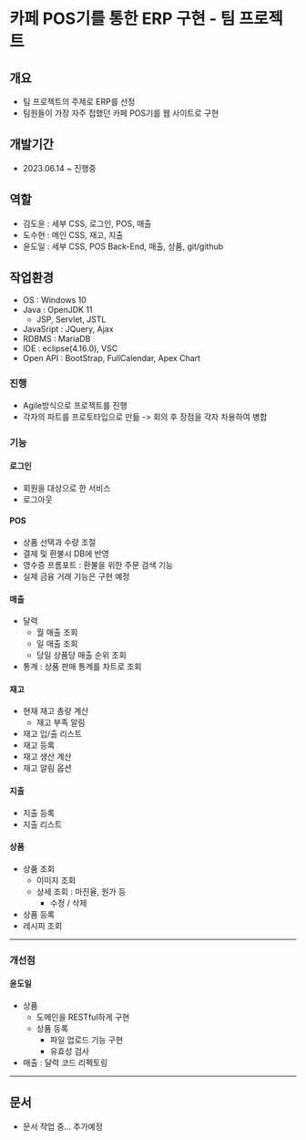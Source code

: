 # 카페 POS기를 통한 ERP 구현 - 팀 프로젝트

## 개요
- 팀 프로젝트의 주제로 ERP를 선정
- 팀원들이 가장 자주 접했던 카페 POS기를 웹 사이트로 구현

## 개발기간
- 2023.06.14 ~ 진행중

## 역할
- 김도윤 : 세부 CSS, 로그인, POS, 매출
- 도수현 : 메인 CSS, 재고, 지출
- 윤도일 : 세부 CSS, POS Back-End, 매출, 상품, git/github 

## 작업환경
- OS : Windows 10
- Java : OpenJDK 11
  - JSP, Servlet, JSTL
- JavaSript : JQuery, Ajax
- RDBMS : MariaDB
- IDE : eclipse(4.16.0), VSC
- Open API : BootStrap, FullCalendar, Apex Chart

### 진행
- Agile방식으로 프로젝트를 진행
- 각자의 파트를 프로토타입으로 만듦 -> 회의 후 장점을 각자 차용하여 병합

### 기능
#### 로그인
- 회원을 대상으로 한 서비스
- 로그아웃

#### POS
- 상품 선택과 수량 조절
- 결제 및 환불시 DB에 반영
- 영수증 프롬포트 : 환불을 위한 주문 검색 기능
- 실제 금융 거래 기능은 구현 예정

#### 매출
- 달력
  - 월 매출 조회
  - 일 매출 조회
  - 당일 상품당 매출 순위 조회
- 통계 : 상품 판매 통계를 차트로 조회
  
#### 재고
- 현재 재고 총량 계산
  - 재고 부족 알림
- 재고 입/출 리스트
- 재고 등록
- 재고 생산 계산
- 재고 알림 옵션

#### 지출
- 지출 등록
- 지출 리스트

#### 상품
- 상품 조회
  - 이미지 조회
  - 상세 조회 : 마진율, 원가 등
    - 수정 / 삭제
- 상품 등록
- 레시피 조회

---
### 개선점
#### 윤도일
- 상품
  - 도메인을 RESTful하게 구현
  - 상품 등록
    - 파일 업로드 기능 구현
    - 유효성 검사
- 매출 : 달력 코드 리펙토링
  
---
## 문서
- 문서 작업 중... 추가예정
